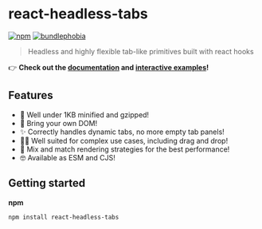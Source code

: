 # react-headless-tabs

[![npm](https://badgen.net/npm/v/react-headless-tabs)](https://www.npmjs.com/package/react-headless-tabs) [![bundlephobia](https://badgen.net/bundlephobia/minzip/react-headless-tabs)](https://bundlephobia.com/result?p=react-headless-tabs)

> Headless and highly flexible tab-like primitives built with react hooks

👉 **Check out the [documentation](https://react-headless-tabs.pierluc.io/#documentation) and [interactive examples](https://react-headless-tabs.pierluc.io/#examples)!**

## Features

- 🌱 Well under 1KB minified and gzipped!
- 🚛 Bring your own DOM!
- ✨ Correctly handles dynamic tabs, no more empty tab panels!
- 🤹‍♂️ Well suited for complex use cases, including drag and drop!
- 🚀 Mix and match rendering strategies for the best performance!
- 🤓 Available as ESM and CJS!

## Getting started

**npm**

```
npm install react-headless-tabs
```
